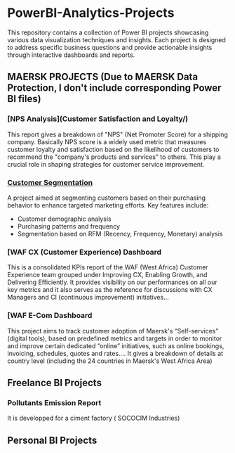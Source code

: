 # PowerBI-Analytics-Projects

This repository contains a collection of Power BI projects showcasing various data visualization techniques and insights. 
Each project is designed to address specific business questions and provide actionable insights through interactive dashboards and reports.


## MAERSK PROJECTS (Due to MAERSK Data Protection, I don't include corresponding Power BI files)

### [NPS Analysis](Customer Satisfaction and Loyalty/)
This report gives a breakdown of "NPS" (Net Promoter Score) for a shipping company. 
Basically NPS score is a widely used metric that measures customer loyalty and satisfaction based on the likelihood of customers to recommend the "company's products and services" to others.
This play a crucial role in shaping strategies for customer service improvement.

### [Customer Segmentation](Customer_Segmentation/)
A project aimed at segmenting customers based on their purchasing behavior to enhance targeted marketing efforts. Key features include:
- Customer demographic analysis
- Purchasing patterns and frequency
- Segmentation based on RFM (Recency, Frequency, Monetary) analysis

### [WAF CX (Customer Experience) Dashboard
This is a consolidated KPIs report of the WAF (West Africa) Customer Experience team grouped under Improving CX, Enabling Growth, and Delivering Efficiently. 
It provides visibility on our performances on all our key metrics and it also serves as the reference for discussions with CX Managers and CI (continuous improvement) initiatives...

### [WAF E-Com Dashboard
This project aims to track customer adoption of Maersk's “Self-services” (digital tools), based on predefined metrics and targets in order to monitor and improve certain dedicated “online” initiatives, such as online bookings, invoicing, schedules, quotes and rates....
It gives a breakdown of details at country level (including the 24 countries in Maersk's West Africa Area)

## Freelance BI Projects
### Pollutants Emission Report 
It is developped for a ciment factory (
SOCOCIM Industries)

## Personal BI Projects
